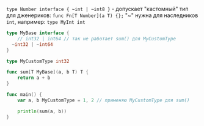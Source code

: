 `type Number interface { ~int | ~int8 }` - допускает "кастомный" тип для дженериков: `func Fn[T Number](a T) {};` "~" нужна для наследников `int`, например: `type MyInt int`


```go
type MyBase interface {
	// int32 | int64 // так не работает sum() для MyCustomType
  ~int32 | ~int64
}

type MyCustomType int32

func sum[T MyBase](a, b T) T {
	return a + b
}

func main() {
	var a, b MyCustomType = 1, 2 // применяю MyCustomType для sum()

	println(sum(a, b))
}

```